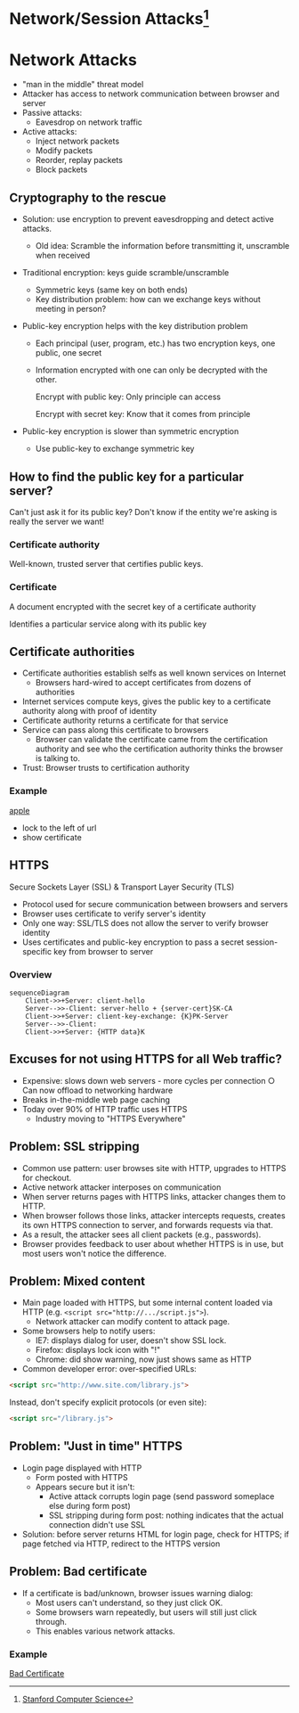 # Network/Session Attacks[^1]

# Network Attacks

- "man in the middle" threat model
- Attacker has access to network communication between browser and server
- Passive attacks:
  - Eavesdrop on network traffic
- Active attacks:
  - Inject network packets
  - Modify packets
  - Reorder, replay packets
  - Block packets

## Cryptography to the rescue
- Solution: use encryption to prevent eavesdropping and detect active attacks. 
  - Old idea: Scramble the information before transmitting it, unscramble when received
- Traditional encryption: keys guide scramble/unscramble
  - Symmetric keys (same key on both ends)
  - Key distribution problem: how can we exchange keys without meeting in person?
- Public-key encryption helps with the key distribution problem
  - Each principal (user, program, etc.) has two encryption keys, one public, one secret
  - Information encrypted with one can only be decrypted with the other.

    Encrypt with public key: Only principle can access 
    
    Encrypt with secret key: Know that it comes from principle
    
- Public-key encryption is slower than symmetric encryption
  - Use public-key to exchange symmetric key

## How to find the public key for a particular server?

Can't just ask it for its public key?  Don't know if the entity we're asking is really the server we want!

### Certificate authority

Well-known, trusted server that certifies public keys. 

### Certificate

A document encrypted with the secret key of a certificate authority

Identifies a particular service along with its public key

## Certificate authorities

- Certificate authorities establish selfs as well known services on Internet 
  - Browsers hard-wired to accept certificates from dozens of authorities
- Internet services compute keys, gives the public key to a certificate authority along with proof of identity
- Certificate authority returns a certificate for that service
- Service can pass along this certificate to browsers
  - Browser can validate the certificate came from the certification authority and see who the certification authority thinks the browser is talking to. 
- Trust: Browser trusts to certification authority

### Example

[apple](https://www.apple.com)

- lock to the left of url
- show certificate

## HTTPS 

Secure Sockets Layer (SSL) & Transport Layer Security (TLS)

- Protocol used for secure communication between browsers and servers
- Browser uses certificate to verify server's identity
- Only one way: SSL/TLS does not allow the server to verify browser identity
- Uses certificates and public-key encryption to pass a secret session-specific key from browser to server

### Overview

```mermaid
sequenceDiagram
    Client->>+Server: client-hello
    Server-->>-Client: server-hello + {server-cert}SK-CA
    Client->>+Server: client-key-exchange: {K}PK-Server
    Server-->>-Client: 
    Client->>+Server: {HTTP data}K
```

## Excuses for not using HTTPS for all Web traffic?

- Expensive: slows down web servers - more cycles per connection ○ Can now offload to networking hardware
- Breaks in-the-middle web page caching
- Today over 90% of HTTP traffic uses HTTPS
  - Industry moving to "HTTPS Everywhere"

## Problem: SSL stripping

- Common use pattern: user browses site with HTTP, upgrades to HTTPS for checkout.
- Active network attacker interposes on communication
- When server returns pages with HTTPS links, attacker changes them to HTTP.
- When browser follows those links, attacker intercepts requests, creates its own HTTPS connection to server, and forwards requests via that.
- As a result, the attacker sees all client packets (e.g., passwords).
- Browser provides feedback to user about whether HTTPS is in use, but most users won't notice the difference.

## Problem: Mixed content

- Main page loaded with HTTPS, but some internal content loaded via HTTP
(e.g. `<script src="http://.../script.js">`). 
  - Network attacker can modify content to attack page.
- Some browsers help to notify users:
  - IE7: displays dialog for user, doesn't show SSL lock.
  - Firefox: displays lock icon with "!"
  - Chrome: did show warning, now just shows same as HTTP
- Common developer error: over-specified URLs:

```html
<script src="http://www.site.com/library.js">
```
     
Instead, don't specify explicit protocols (or even site):

```html
<script src="/library.js">
```

## Problem: "Just in time" HTTPS

- Login page displayed with HTTP
  - Form posted with HTTPS
  - Appears secure but it isn't:
    - Active attack corrupts login page (send password someplace else during form post)
    - SSL stripping during form post: nothing indicates that the actual connection didn't use SSL
- Solution: before server returns HTML for login page, check for HTTPS; if page fetched via HTTP, redirect to the HTTPS version

## Problem: Bad certificate

- If a certificate is bad/unknown, browser issues warning dialog:
  - Most users can't understand, so they just click OK.
  - Some browsers warn repeatedly, but users will still just click through.
  - This enables various network attacks.

### Example

[Bad Certificate](https://wrong.host.badssl.com)

[^1]: [Stanford Computer Science](https://cs.stanford.edu)
